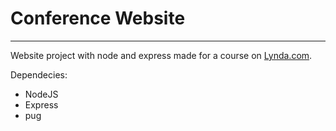 # Conference Website
---
Website project with node and express made for a course on [Lynda.com](https://www.lynda.com).

Dependecies: 
- NodeJS
- Express
- pug
